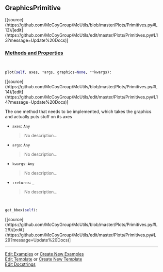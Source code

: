 ## <a id="McUtils.Plots.Primitives.GraphicsPrimitive">GraphicsPrimitive</a> 
<div class="docs-source-link" markdown="1">
[[source](https://github.com/McCoyGroup/McUtils/blob/master/Plots/Primitives.py#L13)/[edit](https://github.com/McCoyGroup/McUtils/edit/master/Plots/Primitives.py#L13?message=Update%20Docs)]
</div>



<div class="collapsible-section">
 <div class="collapsible-section collapsible-section-header" markdown="1">
 
### <a class="collapse-link" data-toggle="collapse" href="#methods">Methods and Properties</a> <a class="float-right" data-toggle="collapse" href="#methods"><i class="fa fa-chevron-down"></i></a>

 </div>
 <div class="collapsible-section collapsible-section-body collapse" id="methods" markdown="1">

<a id="McUtils.Plots.Primitives.GraphicsPrimitive.plot" class="docs-object-method">&nbsp;</a> 
```python
plot(self, axes, *args, graphics=None, **kwargs): 
```
<div class="docs-source-link" markdown="1">
[[source](https://github.com/McCoyGroup/McUtils/blob/master/Plots/Primitives.py#L14)/[edit](https://github.com/McCoyGroup/McUtils/edit/master/Plots/Primitives.py#L14?message=Update%20Docs)]
</div>

The one method that needs to be implemented, which takes the graphics and actually puts stuff on its axes
- `axes`: `Any`
    >No description...
- `args`: `Any`
    >No description...
- `kwargs`: `Any`
    >No description...
- `:returns`: `_`
    >No description...

<a id="McUtils.Plots.Primitives.GraphicsPrimitive.get_bbox" class="docs-object-method">&nbsp;</a> 
```python
get_bbox(self): 
```
<div class="docs-source-link" markdown="1">
[[source](https://github.com/McCoyGroup/McUtils/blob/master/Plots/Primitives.py#L29)/[edit](https://github.com/McCoyGroup/McUtils/edit/master/Plots/Primitives.py#L29?message=Update%20Docs)]
</div>

 </div>
</div>




___

[Edit Examples](https://github.com/McCoyGroup/McUtils/edit/gh-pages/ci/examples/McUtils/Plots/Primitives/GraphicsPrimitive.md) or 
[Create New Examples](https://github.com/McCoyGroup/McUtils/new/gh-pages/?filename=ci/examples/McUtils/Plots/Primitives/GraphicsPrimitive.md) <br/>
[Edit Template](https://github.com/McCoyGroup/McUtils/edit/gh-pages/ci/docs/McUtils/Plots/Primitives/GraphicsPrimitive.md) or 
[Create New Template](https://github.com/McCoyGroup/McUtils/new/gh-pages/?filename=ci/docs/templates/McUtils/Plots/Primitives/GraphicsPrimitive.md) <br/>
[Edit Docstrings](https://github.com/McCoyGroup/McUtils/edit/master/Plots/Primitives.py#L13?message=Update%20Docs)